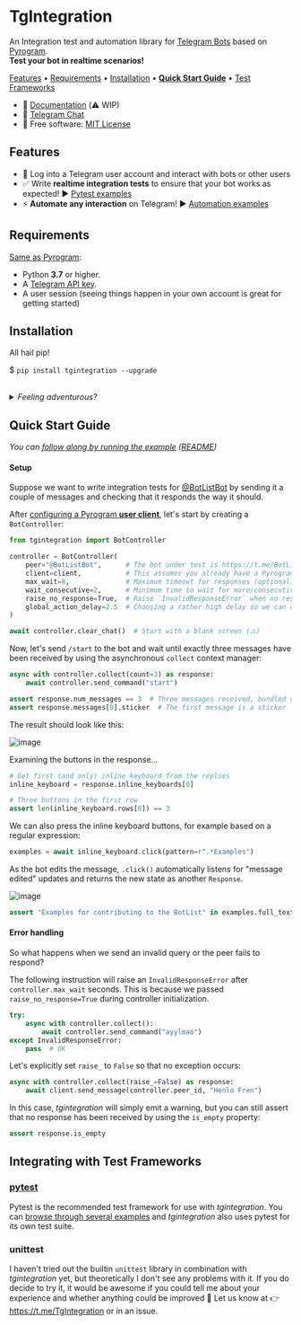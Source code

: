 TgIntegration
=============

An Integration test and automation library for [Telegram Bots](https://core.telegram.org/bots)
based on [Pyrogram](https://github.com/pyrogram/pyrogram).
<br />**Test your bot in realtime scenarios!**

[Features](#features) • [Requirements](#requirements) • [Installation](#installation) • [**Quick Start Guide**](#quick-start-guide) • [Test Frameworks](#integrating-with-test-frameworks)

- 📖 [Documentation](https://josxa.github.io/tgintegration/) (⚠️ WIP)
- 👥 [Telegram Chat](https://t.me/TgIntegration)
- 📄 Free software: [MIT License](https://tldrlegal.com/license/mit-license)


Features
--------

- 👤 Log into a Telegram user account and interact with bots or other users
- ✅ Write **realtime integration tests** to ensure that your bot works as expected! ▶️ [Pytest examples](https://github.com/JosXa/tgintegration/tree/master/examples/pytest)
- ⚡️ **Automate any interaction** on Telegram! ▶️ [Automation examples](https://github.com/JosXa/tgintegration/tree/master/examples/automation)


Requirements
------------

[Same as Pyrogram](https://github.com/pyrogram/pyrogram#requirements):

- Python **3.7** or higher.
- A [Telegram API key](https://docs.pyrogram.ml/start/ProjectSetup#api-keys).
- A user session (seeing things happen in your own account is great for getting started)


Installation
------------

All hail pip!

$ `pip install tgintegration --upgrade`

<br />
<details><summary><i>Feeling adventurous?</i></summary><p>

For bleeding edge, install the master branch:

$ `pip install git+https://github.com/JosXa/tgintegration.git`

</p></details>


Quick Start Guide
-----------------

_You can [follow along by running the example](https://github.com/JosXa/tgintegration/blob/master/examples/readme_example/readmeexample.py) ([README](https://github.com/JosXa/tgintegration/blob/master/examples/README.md))_

#### Setup

Suppose we want to write integration tests for [@BotListBot](https://t.me/BotListBot) by sending it a couple of
messages and checking that it responds the way it should.

After [configuring a Pyrogram **user client**](https://docs.pyrogram.org/intro/setup),
let's start by creating a `BotController`:

``` python
from tgintegration import BotController

controller = BotController(
    peer="@BotListBot",      # The bot under test is https://t.me/BotListBot 🤖
    client=client,           # This assumes you already have a Pyrogram user client available
    max_wait=8,              # Maximum timeout for responses (optional)
    wait_consecutive=2,      # Minimum time to wait for more/consecutive messages (optional)
    raise_no_response=True,  # Raise `InvalidResponseError` when no response is received (defaults to True)
    global_action_delay=2.5  # Choosing a rather high delay so we can observe what's happening (optional)
)

await controller.clear_chat()  # Start with a blank screen (⚠️)
```

Now, let's send `/start` to the bot and wait until exactly three messages have been received by using the asynchronous `collect` context manager:

``` python
async with controller.collect(count=3) as response:
    await controller.send_command("start")

assert response.num_messages == 3  # Three messages received, bundled under a `Response` object
assert response.messages[0].sticker  # The first message is a sticker
```

The result should look like this:

![image](https://github.com/JosXa/tgintegration/blob/master/docs/assets/start_botlistbot.png)

Examining the buttons in the response...

``` python
# Get first (and only) inline keyboard from the replies
inline_keyboard = response.inline_keyboards[0]

# Three buttons in the first row
assert len(inline_keyboard.rows[0]) == 3
```

We can also press the inline keyboard buttons, for example based on a regular expression:

``` python
examples = await inline_keyboard.click(pattern=r".*Examples")
```

As the bot edits the message, `.click()` automatically listens for "message edited" updates and returns
the new state as another `Response`.

![image](https://github.com/JosXa/tgintegration/blob/master/docs/assets/examples_botlistbot.png)

``` python
assert "Examples for contributing to the BotList" in examples.full_text
```

#### Error handling

So what happens when we send an invalid query or the peer fails to respond?

The following instruction will raise an `InvalidResponseError` after `controller.max_wait` seconds.
This is because we passed `raise_no_response=True` during controller initialization.

``` python
try:
    async with controller.collect():
        await controller.send_command("ayylmao")
except InvalidResponseError:
    pass  # OK
```

Let's explicitly set `raise_` to `False` so that no exception occurs:

``` python
async with controller.collect(raise_=False) as response:
    await client.send_message(controller.peer_id, "Henlo Fren")
```

In this case, _tgintegration_ will simply emit a warning, but you can still assert
that no response has been received by using the `is_empty` property:

``` python
assert response.is_empty
```


Integrating with Test Frameworks
--------------------------------

### [pytest](https://docs.pytest.org/en/stable/index.html)

Pytest is the recommended test framework for use with _tgintegration_. You can
[browse through several examples](https://github.com/JosXa/tgintegration/tree/master/examples/pytest)
and _tgintegration_ also uses pytest for its own test suite.

### unittest

I haven't tried out the builtin `unittest` library in combination with _tgintegration_ yet, 
but theoretically I don't see any problems with it.
If you do decide to try it, it would be awesome if you could tell me about your
experience and whether anything could be improved 🙂
Let us know at 👉 https://t.me/TgIntegration or in an issue.
